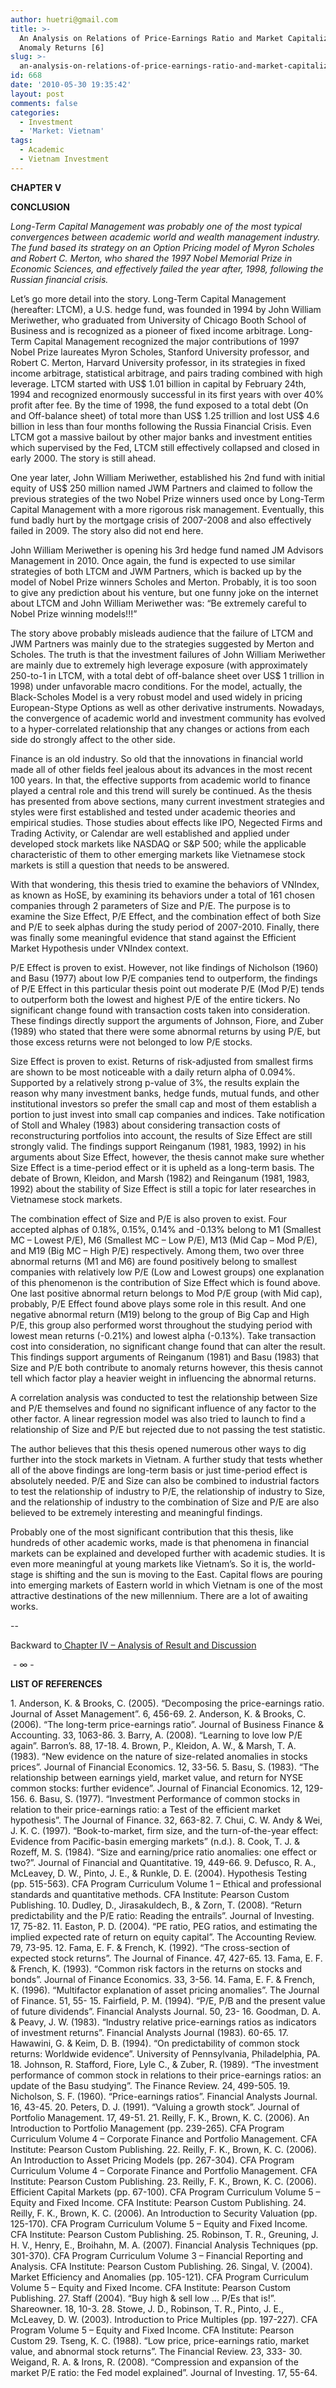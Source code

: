 ```yaml
---
author: huetri@gmail.com
title: >-
  An Analysis on Relations of Price-Earnings Ratio and Market Capitalization to
  Anomaly Returns [6]
slug: >-
  an-analysis-on-relations-of-price-earnings-ratio-and-market-capitalization-to-anomaly-returns-6
id: 668
date: '2010-05-30 19:35:42'
layout: post
comments: false
categories:
  - Investment
  - 'Market: Vietnam'
tags:
  - Academic
  - Vietnam Investment
---
```


**CHAPTER V**

**CONCLUSION**

_Long-Term Capital Management was probably one of the most typical convergences between academic world and wealth management industry. The fund based its strategy on an Option Pricing model of Myron Scholes and Robert C. Merton, who shared the 1997 Nobel Memorial Prize in Economic Sciences, and effectively failed the year after, 1998, following the Russian financial crisis._

Let’s go more detail into the story. Long-Term Capital Management (hereafter: LTCM), a U.S. hedge fund, was founded in 1994 by John William Meriwether, who graduated from University of Chicago Booth School of Business and is recognized as a pioneer of fixed income arbitrage. Long-Term Capital Management recognized the major contributions of 1997 Nobel Prize laureates Myron Scholes, Stanford University professor, and Robert C. Merton, Harvard University professor, in its strategies in fixed income arbitrage, statistical arbitrage, and pairs trading combined with high leverage. LTCM started with US$ 1.01 billion in capital by February 24th, 1994 and recognized enormously successful in its first years with over 40% profit after fee. By the time of 1998, the fund exposed to a total debt (On and Off-balance sheet) of total more than US$ 1.25 trillion and lost US$ 4.6 billion in less than four months following the Russia Financial Crisis. Even LTCM got a massive bailout by other major banks and investment entities which supervised by the Fed, LTCM still effectively collapsed and closed in early 2000\. The story is still ahead.

One year later, John William Meriwether, established his 2nd fund with initial equity of US$ 250 million named JWM Partners and claimed to follow the previous strategies of the two Nobel Prize winners used once by Long-Term Capital Management with a more rigorous risk management. Eventually, this fund badly hurt by the mortgage crisis of 2007-2008 and also effectively failed in 2009\. The story also did not end here.

John William Meriwether is opening his 3rd hedge fund named JM Advisors Management in 2010\. Once again, the fund is expected to use similar strategies of both LTCM and JWM Partners, which is backed up by the model of Nobel Prize winners Scholes and Merton. Probably, it is too soon to give any prediction about his venture, but one funny joke on the internet about LTCM and John William Meriwether was: “Be extremely careful to Nobel Prize winning models!!!”

The story above probably misleads audience that the failure of LTCM and JWM Partners was mainly due to the strategies suggested by Merton and Scholes. The truth is that the investment failures of John William Meriwether are mainly due to extremely high leverage exposure (with approximately 250-to-1 in LTCM, with a total debt of off-balance sheet over US$ 1 trillion in 1998) under unfavorable macro conditions. For the model, actually, the Black-Scholes Model is a very robust model and used widely in pricing European-Stype Options as well as other derivative instruments. Nowadays, the convergence of academic world and investment community has evolved to a hyper-correlated relationship that any changes or actions from each side do strongly affect to the other side.

Finance is an old industry. So old that the innovations in financial world made all of other fields feel jealous about its advances in the most recent 100 years. In that, the effective supports from academic world to finance played a central role and this trend will surely be continued. As the thesis has presented from above sections, many current investment strategies and styles were first established and tested under academic theories and empirical studies. Those studies about effects like IPO, Negected Firms and Trading Activity, or Calendar are well established and applied under developed stock markets like NASDAQ or S&P 500; while the applicable characteristic of them to other emerging markets like Vietnamese stock markets is still a question that needs to be answered.

With that wondering, this thesis tried to examine the behaviors of VNIndex, as known as HoSE, by examining its behaviors under a total of 161 chosen companies through 2 parameters of Size and P/E. The purpose is to examine the Size Effect, P/E Effect, and the combination effect of both Size and P/E to seek alphas during the study period of 2007-2010\. Finally, there was finally some meaningful evidence that stand against the Efficient Market Hypothesis under VNIndex context.

P/E Effect is proven to exist. However, not like findings of Nicholson (1960) and Basu (1977) about low P/E companies tend to outperform, the findings of P/E Effect in this particular thesis point out moderate P/E (Mod P/E) tends to outperform both the lowest and highest P/E of the entire tickers. No significant change found with transaction costs taken into consideration. These findings directly support the arguments of Johnson, Fiore, and Zuber (1989) who stated that there were some abnormal returns by using P/E, but those excess returns were not belonged to low P/E stocks.

Size Effect is proven to exist. Returns of risk-adjusted from smallest firms are shown to be most noticeable with a daily return alpha of 0.094%. Supported by a relatively strong p-value of 3%, the results explain the reason why many investment banks, hedge funds, mutual funds, and other institutional investors so prefer the small cap and most of them establish a portion to just invest into small cap companies and indices. Take notification of Stoll and Whaley (1983) about considering transaction costs of reconstructuring portfolios into account, the results of Size Effect are still strongly valid. The findings support Reinganum (1981, 1983, 1992) in his arguments about Size Effect, however, the thesis cannot make sure whether Size Effect is a time-period effect or it is upheld as a long-term basis. The debate of Brown, Kleidon, and Marsh (1982) and Reinganum (1981, 1983, 1992) about the stability of Size Effect is still a topic for later researches in Vietnamese stock markets.

The combination effect of Size and P/E is also proven to exist. Four accepted alphas of 0.18%, 0.15%, 0.14% and -0.13% belong to M1 (Smallest MC – Lowest P/E), M6 (Smallest MC – Low P/E), M13 (Mid Cap – Mod P/E), and M19 (Big MC – High P/E) respectively. Among them, two over three abnormal returns (M1 and M6) are found positively belong to smallest companies with relatively low P/E (Low and Lowest groups) one explanation of this phenomenon is the contribution of Size Effect which is found above. One last positive abnormal return belongs to Mod P/E group (with Mid cap), probably, P/E Effect found above plays some role in this result. And one negative abnormal return (M19) belong to the group of Big Cap and High P/E, this group also performed worst throughout the studying period with lowest mean returns (-0.21%) and lowest alpha (-0.13%). Take transaction cost into consideration, no significant change found that can alter the result. This findings support arguments of Reinganum (1981) and Basu (1983) that Size and P/E both contribute to anomaly returns however, this thesis cannot tell which factor play a heavier weight in influencing the abnormal returns.

A correlation analysis was conducted to test the relationship between Size and P/E themselves and found no significant influence of any factor to the other factor. A linear regression model was also tried to launch to find a relationship of Size and P/E but rejected due to not passing the test statistic.

The author believes that this thesis opened numerous other ways to dig further into the stock markets in Vietnam. A further study that tests whether all of the above findings are long-term basis or just time-period effect is absolutely needed. P/E and Size can also be combined to industrial factors to test the relationship of industry to P/E, the relationship of industry to Size, and the relationship of industry to the combination of Size and P/E are also believed to be extremely interesting and meaningful findings.

Probably one of the most significant contribution that this thesis, like hundreds of other academic works, made is that phenomena in financial markets can be explained and developed further with academic studies. It is even more meaningful at young markets like Vietnam’s. So it is, the world-stage is shifting and the sun is moving to the East. Capital flows are pouring into emerging markets of Eastern world in which Vietnam is one of the most attractive destinations of the new millennium. There are a lot of awaiting works.

--

Backward to[ Chapter IV – Analysis of Result and Discussion](https://huetri.com/2010/05/30/an-analysis-on-relations-of-price-earnings-ratio-and-market-capitalization-to-anomaly-returns-5/ "Chapter IV - Analysis of Result and Discussion")

 - ∞ -

**LIST OF REFERENCES**

1\. Anderson, K. & Brooks, C. (2005). “Decomposing the price-earnings ratio. Journal of Asset Management”. 6, 456-69. 2\. Anderson, K. & Brooks, C. (2006). “The long-term price-earnings ratio”. Journal of Business Finance & Accounting. 33, 1063-86. 3\. Barry, A. (2008). “Learning to love low P/E again”. Barron’s. 88, 17-18. 4\. Brown, P., Kleidon, A. W., & Marsh, T. A. (1983). “New evidence on the nature of size-related anomalies in stocks prices”. Journal of Financial Economics. 12, 33-56. 5\. Basu, S. (1983). “The relationship between earnings yield, market value, and return for NYSE common stocks: further evidence”. Journal of Financial Economics. 12, 129-156. 6\. Basu, S. (1977). “Investment Performance of common stocks in relation to their price-earnings ratio: a Test of the efficient market hypothesis”. The Journal of Finance. 32, 663-82. 7\. Chui, C. W. Andy & Wei, J. K. C. (1997). “Book-to-market, firm size, and the turn-of-the-year effect: Evidence from Pacific-basin emerging markets” (n.d.). 8\. Cook, T. J. & Rozeff, M. S. (1984). “Size and earning/price ratio anomalies: one effect or two?”. Journal of Financial and Quantitative. 19, 449-66. 9\. Defusco, R. A., McLeavey, D. W., Pinto, J. E., & Runkle, D. E. (2004). Hypothesis Testing (pp. 515-563). CFA Program Curriculum Volume 1 – Ethical and professional standards and quantitative methods. CFA Institute: Pearson Custom Publishing. 10\. Dudley, D., Jirasakuldech, B., & Zorn, T. (2008). “Return predictability and the P/E ratio: Reading the entrails”. Journal of Investing. 17, 75-82. 11\. Easton, P. D. (2004). “PE ratio, PEG ratios, and estimating the implied expected rate of return on equity capital”. The Accounting Review. 79, 73-95. 12\. Fama, E. F. & French, K. (1992). “The cross-section of expected stock returns”. The Journal of Finance. 47, 427-65. 13\. Fama, E. F. & French, K. (1993). “Common risk factors in the returns on stocks and bonds”. Journal of Finance Economics. 33, 3-56. 14\. Fama, E. F. & French, K. (1996). “Multifactor explanation of asset pricing anomalies”. The Journal of Finance. 51, 55- 15\. Fairfield, P. M. (1994). “P/E, P/B and the present value of future dividends”. Financial Analysts Journal. 50, 23- 16\. Goodman, D. A. & Peavy, J. W. (1983). “Industry relative price-earnings ratios as indicators of investment returns”. Financial Analysts Journal (1983). 60-65. 17\. Hawawini, G. & Keim, D. B. (1994). “On predictability of common stock returns: Worldwide evidence”. University of Pennsylvania, Philadelphia, PA. 18\. Johnson, R. Stafford, Fiore, Lyle C., & Zuber, R. (1989). “The investment performance of common stock in relations to their price-earnings ratios: an update of the Basu studying”. The Finance Review. 24, 499-505. 19\. Nicholson, S. F. (1960). “Price-earnings ratios”. Financial Analysts Journal. 16, 43-45. 20\. Peters, D. J. (1991). “Valuing a growth stock”. Journal of Portfolio Management. 17, 49-51. 21\. Reilly, F. K., Brown, K. C. (2006). An Introduction to Portfolio Management (pp. 239-265). CFA Program Curriculum Volume 4 – Corporate Finance and Portfolio Management. CFA Institute: Pearson Custom Publishing. 22\. Reilly, F. K., Brown, K. C. (2006). An Introduction to Asset Pricing Models (pp. 267-304). CFA Program Curriculum Volume 4 – Corporate Finance and Portfolio Management. CFA Institute: Pearson Custom Publishing. 23\. Reilly, F. K., Brown, K. C. (2006). Efficient Capital Markets (pp. 67-100). CFA Program Curriculum Volume 5 – Equity and Fixed Income. CFA Institute: Pearson Custom Publishing. 24\. Reilly, F. K., Brown, K. C. (2006). An Introduction to Security Valuation (pp. 125-170). CFA Program Curriculum Volume 5 – Equity and Fixed Income. CFA Institute: Pearson Custom Publishing. 25\. Robinson, T. R., Greuning, J. H. V., Henry, E., Broihahn, M. A. (2007). Financial Analysis Techniques (pp. 301-370). CFA Program Curriculum Volume 3 – Financial Reporting and Analysis. CFA Institute: Pearson Custom Publishing. 26\. Singal, V. (2004). Market Efficiency and Anomalies (pp. 105-121). CFA Program Curriculum Volume 5 – Equity and Fixed Income. CFA Institute: Pearson Custom Publishing. 27\. Staff (2004). “Buy high & sell low … P/Es that is!”. Shareowner. 18, 10-3. 28\. Stowe, J. D., Robinson, T. R., Pinto, J. E., McLeavey, D. W. (2003). Introduction to Price Multiples (pp. 197-227). CFA Program Volume 5 – Equity and Fixed Income. CFA Institute: Pearson Custom 29\. Tseng, K. C. (1988). “Low price, price-earnings ratio, market value, and abnormal stock returns”. The Financial Review. 23, 333- 30\. Weigand, R. A. & Irons, R. (2008). “Compression and expansion of the market P/E ratio: the Fed model explained”. Journal of Investing. 17, 55-64.